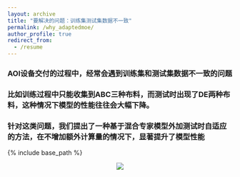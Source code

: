 ```yaml
---
layout: archive
title: "要解决的问题：训练集测试集数据不一致"
permalink: /why_adaptedmoe/
author_profile: true
redirect_from:
  - /resume
---
```


### AOI设备交付的过程中，经常会遇到训练集和测试集数据不一致的问题  
### 比如训练过程中只能收集到ABC三种布料，而测试时出现了DE两种布料，这种情况下模型的性能往往会大幅下降。
### 针对这类问题，我们提出了一种基于混合专家模型外加测试时自适应的方法，在不增加额外计算量的情况下，显著提升了模型性能
{% include base_path %}
<center>
  <img src="https://ray3572.github.io/\images\/adaptedmoe\/issue_define.png">
</center> 










